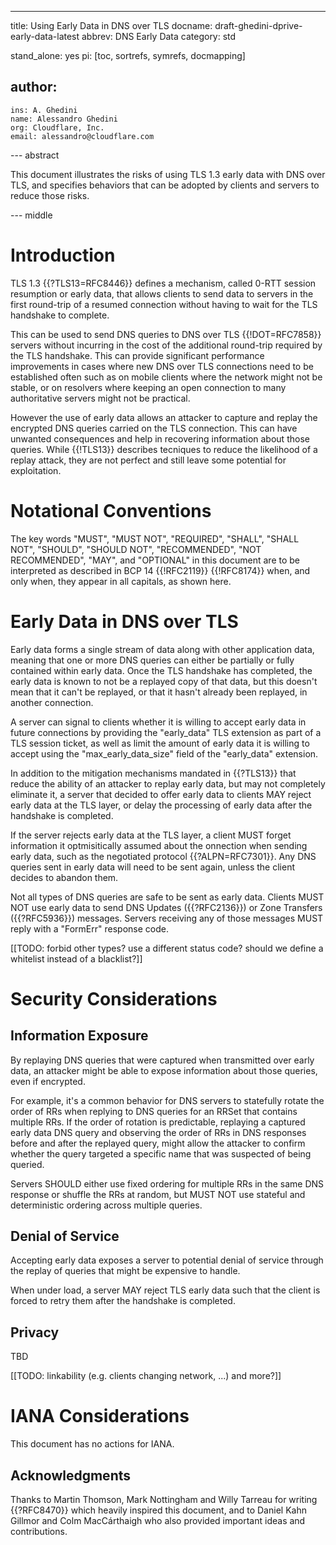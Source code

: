 ---
title: Using Early Data in DNS over TLS
docname: draft-ghedini-dprive-early-data-latest
abbrev: DNS Early Data
category: std

stand_alone: yes
pi: [toc, sortrefs, symrefs, docmapping]

author:
 -
    ins: A. Ghedini
    name: Alessandro Ghedini
    org: Cloudflare, Inc.
    email: alessandro@cloudflare.com

--- abstract

This document illustrates the risks of using TLS 1.3 early data with DNS over
TLS, and specifies behaviors that can be adopted by clients and servers to
reduce those risks.

--- middle

# Introduction

TLS 1.3 {{?TLS13=RFC8446}} defines a mechanism, called 0-RTT session resumption
or early data, that allows clients to send data to servers in the first
round-trip of a resumed connection without having to wait for the TLS handshake
to complete.

This can be used to send DNS queries to DNS over TLS {{!DOT=RFC7858}} servers
without incurring in the cost of the additional round-trip required by the TLS
handshake. This can provide significant performance improvements in cases where
new DNS over TLS connections need to be established often such as on mobile
clients where the network might not be stable, or on resolvers where keeping an
open connection to many authoritative servers might not be practical.

However the use of early data allows an attacker to capture and replay the
encrypted DNS queries carried on the TLS connection. This can have unwanted
consequences and help in recovering information about those queries. While
{{!TLS13}} describes tecniques to reduce the likelihood of a replay attack,
they are not perfect and still leave some potential for exploitation.

# Notational Conventions

The key words "MUST", "MUST NOT", "REQUIRED", "SHALL", "SHALL NOT", "SHOULD",
"SHOULD NOT", "RECOMMENDED", "NOT RECOMMENDED", "MAY", and "OPTIONAL" in this
document are to be interpreted as described in BCP 14 {{!RFC2119}} {{!RFC8174}}
when, and only when, they appear in all capitals, as shown here.

# Early Data in DNS over TLS

Early data forms a single stream of data along with other application data,
meaning that one or more DNS queries can either be partially or fully contained
within early data. Once the TLS handshake has completed, the early data is known
to not be a replayed copy of that data, but this doesn't mean that it can't be
replayed, or that it hasn't already been replayed, in another connection.

A server can signal to clients whether it is willing to accept early data in
future connections by providing the "early_data" TLS extension as part of a TLS
session ticket, as well as limit the amount of early data it is willing to
accept using the "max_early_data_size" field of the "early_data" extension.

In addition to the mitigation mechanisms mandated in {{?TLS13}} that reduce the
ability of an attacker to replay early data, but may not completely eliminate
it, a server that decided to offer early data to clients MAY reject early data
at the TLS layer, or delay the processing of early data after the handshake is
completed.

If the server rejects early data at the TLS layer, a client MUST forget
information it optmisitically assumed about the onnection when sending early
data, such as the negotiated protocol {{?ALPN=RFC7301}}. Any DNS queries sent
in early data will need to be sent again, unless the client decides to abandon
them.

Not all types of DNS queries are safe to be sent as early data. Clients MUST
NOT use early data to send DNS Updates ({{?RFC2136}}) or Zone Transfers
({{?RFC5936}}) messages. Servers receiving any of those messages MUST reply with
a "FormErr" response code.

[[TODO: forbid other types? use a different status code? should we define a
  whitelist instead of a blacklist?]]

# Security Considerations

## Information Exposure

By replaying DNS queries that were captured when transmitted over early data,
an attacker might be able to expose information about those queries, even if
encrypted.

For example, it's a common behavior for DNS servers to statefully rotate the
order of RRs when replying to DNS queries for an RRSet that contains multiple
RRs. If the order of rotation is predictable, replaying a captured early data
DNS query and observing the order of RRs in DNS responses before and after the
replayed query, might allow the attacker to confirm whether the query targeted
a specific name that was suspected of being queried.

Servers SHOULD either use fixed ordering for multiple RRs in the same DNS
response or shuffle the RRs at random, but MUST NOT use stateful and
deterministic ordering across multiple queries.

## Denial of Service

Accepting early data exposes a server to potential denial of service through
the replay of queries that might be expensive to handle.

When under load, a server MAY reject TLS early data such that the client is
forced to retry them after the handshake is completed.

## Privacy

TBD

[[TODO: linkability (e.g. clients changing network, ...) and more?]]

# IANA Considerations

This document has no actions for IANA.

## Acknowledgments

Thanks to Martin Thomson, Mark Nottingham and Willy Tarreau for writing
{{?RFC8470}} which heavily inspired this document, and to Daniel Kahn Gillmor
and Colm MacCárthaigh who also provided important ideas and contributions.
